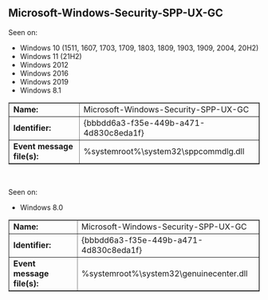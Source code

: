 ## Microsoft-Windows-Security-SPP-UX-GC

Seen on:
* Windows 10 (1511, 1607, 1703, 1709, 1803, 1809, 1903, 1909, 2004, 20H2)
* Windows 11 (21H2)
* Windows 2012
* Windows 2016
* Windows 2019
* Windows 8.1

<table border="1" class="docutils">
  <tbody>
    <tr>
      <td><b>Name:</b></td>
      <td>Microsoft-Windows-Security-SPP-UX-GC</td>
    </tr>
    <tr>
      <td><b>Identifier:</b></td>
      <td>{bbbdd6a3-f35e-449b-a471-4d830c8eda1f}</td>
    </tr>
    <tr>
      <td><b>Event message file(s):</b></td>
      <td>%systemroot%\system32\sppcommdlg.dll</td>
    </tr>
  </tbody>
</table>

&nbsp;

Seen on:
* Windows 8.0

<table border="1" class="docutils">
  <tbody>
    <tr>
      <td><b>Name:</b></td>
      <td>Microsoft-Windows-Security-SPP-UX-GC</td>
    </tr>
    <tr>
      <td><b>Identifier:</b></td>
      <td>{bbbdd6a3-f35e-449b-a471-4d830c8eda1f}</td>
    </tr>
    <tr>
      <td><b>Event message file(s):</b></td>
      <td>%systemroot%\system32\genuinecenter.dll</td>
    </tr>
  </tbody>
</table>

&nbsp;

